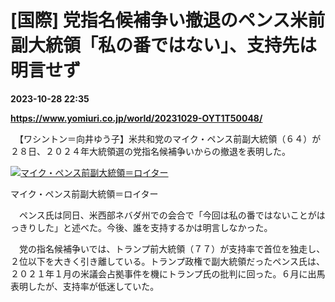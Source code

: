 # [国際] 党指名候補争い撤退のペンス米前副大統領「私の番ではない」、支持先は明言せず

**2023-10-28 22:35**

**https://www.yomiuri.co.jp/world/20231029-OYT1T50048/**

　【ワシントン＝向井ゆう子】米共和党のマイク・ペンス前副大統領（６４）が２８日、２０２４年大統領選の党指名候補争いからの撤退を表明した。

[![マイク・ペンス前副大統領＝ロイター](https://www.yomiuri.co.jp/media/2023/10/20231029-OYT1I50019-1.jpg)](https://www.yomiuri.co.jp/pluralphoto/20231029-OYT1I50019/)

マイク・ペンス前副大統領＝ロイター

　ペンス氏は同日、米西部ネバダ州での会合で「今回は私の番ではないことがはっきりした」と述べた。今後、誰を支持するかは明言しなかった。

　党の指名候補争いでは、トランプ前大統領（７７）が支持率で首位を独走し、２位以下を大きく引き離している。トランプ政権で副大統領だったペンス氏は、２０２１年１月の米議会占拠事件を機にトランプ氏の批判に回った。６月に出馬表明したが、支持率が低迷していた。